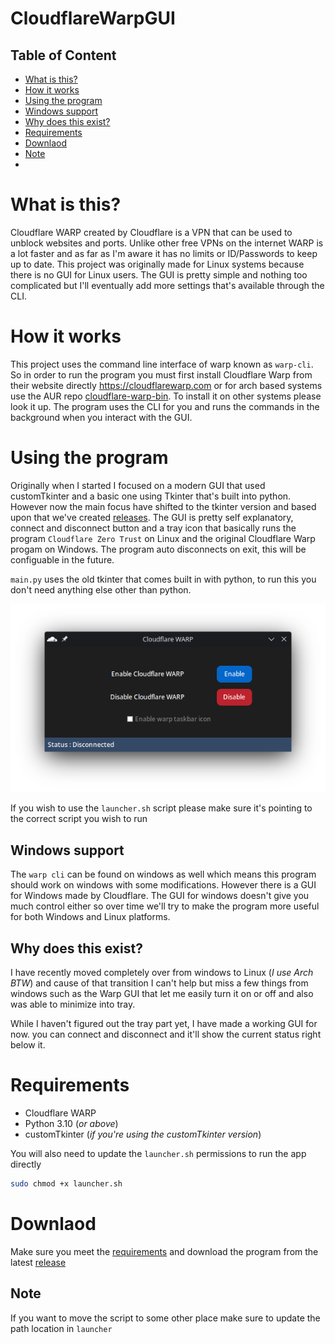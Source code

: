 # CloudflareWarpGUI

## Table of Content
- [What is this?](#what-is-this)
- [How it works](#how-it-works)
- [Using the program](#using-the-program)
- [Windows support](#windows-support)
- [Why does this exist?](#why-does-this-exist)
- [Requirements](#requirements)
- [Downlaod](#downlaod)
- [Note](#note)
- 
# What is this?
Cloudflare WARP created by Cloudflare is a VPN that can be used to unblock websites and ports. Unlike other free VPNs on the internet WARP is a lot faster and as far as I'm aware it has no limits or ID/Passwords to keep up to date. This project was originally made for Linux systems because there is no GUI for Linux users. The GUI is pretty simple and nothing too complicated but I'll eventually add more settings that's available through the CLI.

# How it works
This project uses the command line interface of warp known as `warp-cli`. So in order to run the program you must first install Cloudflare Warp from their website directly https://cloudflarewarp.com or for arch based systems use the AUR repo [cloudflare-warp-bin](https://aur.archlinux.org/packages/cloudflare-warp-bin). To install it on other systems please look it up. The program uses the CLI for you and runs the commands in the background when you interact with the GUI.

# Using the program
Originally when I started I focused on a modern GUI that used customTkinter and a basic one using Tkinter that's built into python. However now the main focus have shifted to the tkinter version and based upon that we've created [releases](https://github.com/DNAMcKnight/CloudflareWarpGUI/releases). The GUI is pretty self explanatory, connect and disconnect button and a tray icon that basically runs the program `Cloudflare Zero Trust` on Linux and the original Cloudflare Warp progam on Windows. The program auto disconnects on exit, this will be configuable in the future.

`main.py` uses the old tkinter that comes built in with python, to run this you don't need anything else other than python.

![preview of main.py using builtin Tkinter](https://raw.githubusercontent.com/DNAMcKnight/CloudflareWarpGUI/main/assets/tkinter.png "main.py")

If you wish to use the `launcher.sh` script please make sure it's pointing to the correct script you wish to run

## Windows support
The `warp cli` can be found on windows as well which means this program should work on windows with some modifications. However there is a GUI for Windows made by Cloudflare. The GUI for windows doesn't give you much control either so over time we'll try to make the program more useful for both Windows and Linux platforms.

## Why does this exist?

I have recently moved completely over from windows to Linux (*I use Arch BTW*) and cause of that transition I can't help but miss a few things from windows such as the Warp GUI that let me easily turn it on or off and also was able to minimize into tray.

While I haven't figured out the tray part yet, I have made a working GUI for now. you can connect and disconnect and it'll show the current status right below it.

# Requirements
- Cloudflare WARP
- Python 3.10 (*or above*)
- customTkinter (*if you're using the customTkinter version*)

You will also need to update the `launcher.sh` permissions to run the app directly
```sh
sudo chmod +x launcher.sh
```
# Downlaod
Make sure you meet the [requirements](#requirements) and download the program from the latest [release](https://github.com/DNAMcKnight/CloudflareWarpGUI/releases)

## Note
If you want to move the script to some other place make sure to update the path location in `launcher`
